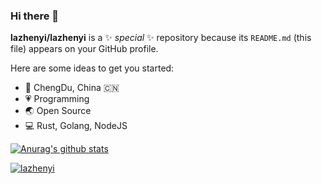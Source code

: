 ### Hi there 👋


**lazhenyi/lazhenyi** is a ✨ _special_ ✨ repository because its `README.md` (this file) appears on your GitHub profile.

Here are some ideas to get you started:
<!--
- 🔭 I’m currently working on ...
- 🌱 I’m currently learning ...
- 👯 I’m looking to collaborate on ...
- 🤔 I’m looking for help with ...
- 💬 Ask me about ...
- 📫 How to reach me: ...
- 😄 Pronouns: ...
- ⚡ Fun fact: ...
-->

<!--
<img align="right" src="https://github-readme-stats.vercel.app/api?username=lazhenyi&show_icons=true" alt="lazhenyi' github stats" />
-->


- 👨 ChengDu, China 🇨🇳
- 💗 Programming
- 🌏 Open Source
- 💻 Rust, Golang, NodeJS

[![Anurag's github stats](https://github-readme-stats.vercel.app/api?username=lazhenyi)](https://github.com/lazhenyi)


<picture>
  <source media="(prefers-color-scheme: dark)" srcset="https://raw.githubusercontent.com/lazhenyi/lazhenyi/output/github-contribution-grid-snake-dark.svg">
  <source media="(prefers-color-scheme: light)" srcset="https://raw.githubusercontent.com/lazhenyi/lazhenyi/output/github-contribution-grid-snake.svg">
<!--   <img alt="github contribution grid snake animation" src="https://raw.githubusercontent.com/lazhenyi/lazhenyi/output/github-contribution-grid-snake.svg"> -->
</picture>

[![lazhenyi](https://github-profile-trophy.vercel.app/?username=lazhenyi&column=7&margin-w=10&no-bg=true)](https://github.com/lazhenyi/lazhenyi)
